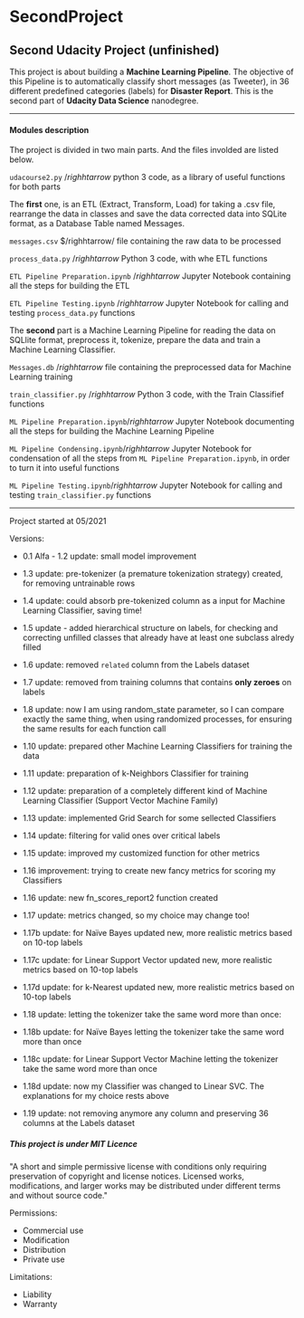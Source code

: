 # SecondProject

## Second Udacity Project (unfinished)

This project is about building a **Machine Learning Pipeline**. The objective of this Pipeline is to automatically classify short messages (as Tweeter), in 36 different predefined categories (labels) for **Disaster Report**. This is the second part of **Udacity Data Science** nanodegree.

---

#### Modules description

The project is divided in two main parts. And the files involded are listed below.

`udacourse2.py` $/righhtarrow$ python 3 code, as a library of useful functions for both parts

The **first** one, is an ETL (Extract, Transform, Load) for taking a .csv file, rearrange the data in classes and save the data corrected data into SQLite format, as a Database Table named Messages.

`messages.csv` $/righhtarrow/ file containing the raw data to be processed

`process_data.py` $/righhtarrow$ Python 3 code, with whe ETL functions

`ETL Pipeline Preparation.ipynb` $/righhtarrow$ Jupyter Notebook containing all the steps for building the ETL

`ETL Pipeline Testing.ipynb` $/righhtarrow$ Jupyter Notebook for calling and testing `process_data.py` functions

The **second** part is a Machine Learning Pipeline for reading the data on SQLlite format, preprocess it, tokenize, prepare the data and train a Machine Learning Classifier. 

`Messages.db` $/righhtarrow$ file containing the preprocessed data for Machine Learning training

`train_classifier.py` $/righhtarrow$ Python 3 code, with the Train Classifief functions

`ML Pipeline Preparation.ipynb`$/righhtarrow$ Jupyter Notebook documenting all the steps for building the Machine Learning Pipeline

`ML Pipeline Condensing.ipynb`$/righhtarrow$ Jupyter Notebook for condensation of all the steps from `ML Pipeline Preparation.ipynb`, in order to turn it into useful functions

`ML Pipeline Testing.ipynb`$/righhtarrow$ Jupyter Notebook for calling and testing `train_classifier.py` functions

---

Project started at 05/2021

Versions:

- 0.1 Alfa - 1.2 update: small model improvement

- 1.3 update: pre-tokenizer (a premature tokenization strategy) created, for removing untrainable rows

- 1.4 update: could absorb pre-tokenized column as a input for Machine Learning Classifier, saving time!

- 1.5 update - added hierarchical structure on labels, for checking and correcting unfilled classes that already have at least one subclass alredy filled
 
- 1.6 update: removed `related` column from the Labels dataset 

- 1.7 update: removed from training columns that contains **only zeroes** on labels

- 1.8 update: now I am using random_state parameter, so I can compare exactly the same thing, when using randomized processes, for ensuring the same results for each function call
 
- 1.10 update: prepared other Machine Learning Classifiers for training the data

- 1.11 update: preparation of k-Neighbors Classifier for training

- 1.12 update: preparation of a completely different kind of Machine Learning Classifier (Support Vector Machine Family)

- 1.13 update: implemented Grid Search for some sellected Classifiers

- 1.14 update: filtering for valid ones over critical labels

- 1.15 update: improved my customized function for other metrics

- 1.16 improvement: trying to create new fancy metrics for scoring my Classifiers
- 1.16 update: new fn_scores_report2 function created

- 1.17 update: metrics changed, so my choice may change too!
- 1.17b update: for Naïve Bayes updated new, more realistic metrics based on 10-top labels
- 1.17c update: for Linear Support Vector updated new, more realistic metrics based on 10-top labels
- 1.17d update: for k-Nearest updated new, more realistic metrics based on 10-top labels

- 1.18 update: letting the tokenizer take the same word more than once:
- 1.18b update: for Naïve Bayes letting the tokenizer take the same word more than once
- 1.18c update: for Linear Support Vector Machine letting the tokenizer take the same word more than once
- 1.18d update: now my Classifier was changed to Linear SVC. The explanations for my choice rests above

- 1.19 update: not removing anymore any column and preserving 36 columns at the Labels dataset
 
##### This project is under MIT Licence
 
"A short and simple permissive license with conditions only requiring preservation of copyright and license notices. Licensed works, modifications, and larger works may be distributed under different terms and without source code."

Permissions:

- Commercial use
- Modification
- Distribution
- Private use

Limitations:
- Liability
- Warranty
